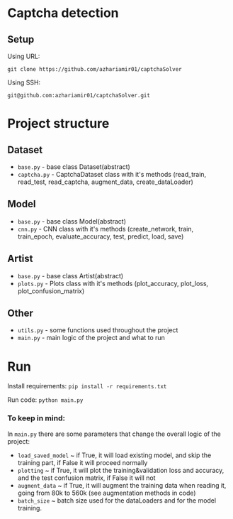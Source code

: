 
# Captcha detection

## Setup

Using URL:
```
git clone https://github.com/azhariamir01/captchaSolver
```
Using SSH:
```
git@github.com:azhariamir01/captchaSolver.git
```

# Project structure

## Dataset

- ```base.py``` -  base class Dataset(abstract)
- ```captcha.py``` - CaptchaDataset class with it's methods (read_train, read_test, read_captcha, augment_data, create_dataLoader)

## Model

- ```base.py``` - base class Model(abstract)
- ```cnn.py``` - CNN class with it's methods (create_network, train, train_epoch, evaluate_accuracy, test, predict, load, save)

## Artist

- ```base.py``` - base class Artist(abstract)
- ```plots.py``` - Plots class with it's methods (plot_accuracy, plot_loss, plot_confusion_matrix)

## Other

- ```utils.py``` - some functions used throughout the project
- ```main.py``` - main logic of the project and what to run

# Run

Install requirements:
```pip install -r requirements.txt```

Run code:
```python main.py```

### To keep in mind:

In ```main.py``` there are some parameters that change the overall logic of the project:

- ```load_saved_model``` ~ if True, it will load existing model, and skip the training part, if False it will proceed normally
- ```plotting``` ~ if True, it will plot the training&validation loss and accuracy, and the test confusion matrix, if False it will not
- ```augment_data``` ~ if True, it will augment the training data when reading it, going from 80k to 560k (see augmentation methods in code)
- ```batch_size``` ~ batch size used for the dataLoaders and for the model training.
      
